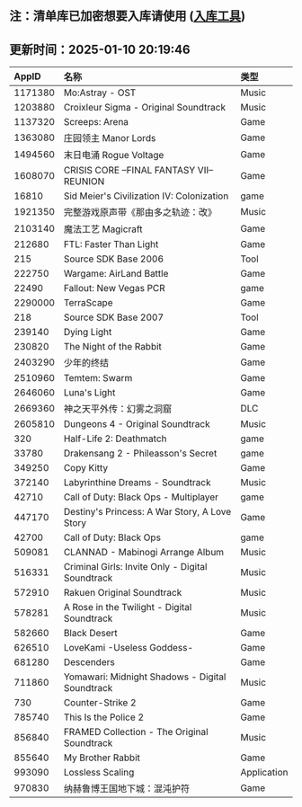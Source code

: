 ## 注：清单库已加密想要入库请使用 ([入库工具](https://github.com/BlankTMing/ManifestAutoUpdate/releases))

## 更新时间：2025-01-10 20:19:46
| AppID | 名称 | 类型  |
| :-------------------- | :----------------------------- | :----------- |
| 1171380 | Mo:Astray - OST| Music |
| 1203880 | Croixleur Sigma - Original Soundtrack| Music |
| 1137320 | Screeps: Arena| Game |
| 1363080 | 庄园领主 Manor Lords| Game |
| 1494560 | 末日电涌 Rogue Voltage| Game |
| 1608070 | CRISIS CORE –FINAL FANTASY VII– REUNION| Game |
| 16810 | Sid Meier's Civilization IV: Colonization| game |
| 1921350 | 完整游戏原声带《那由多之轨迹：改》| Music |
| 2103140 | 魔法工艺 Magicraft| Game |
| 212680 | FTL: Faster Than Light| Game |
| 215 | Source SDK Base 2006| Tool |
| 222750 | Wargame: AirLand Battle| Game |
| 22490 | Fallout: New Vegas PCR| game |
| 2290000 | TerraScape| Game |
| 218 | Source SDK Base 2007| Tool |
| 239140 | Dying Light| Game |
| 230820 | The Night of the Rabbit| Game |
| 2403290 | 少年的终结| Game |
| 2510960 | Temtem: Swarm| Game |
| 2646060 | Luna's Light| Game |
| 2669360 | 神之天平外传：幻雾之洞窟| DLC |
| 2605810 | Dungeons 4 - Original Soundtrack| Music |
| 320 | Half-Life 2: Deathmatch| game |
| 33780 | Drakensang 2 - Phileasson's Secret| game |
| 349250 | Copy Kitty| Game |
| 372140 | Labyrinthine Dreams - Soundtrack| Music |
| 42710 | Call of Duty: Black Ops - Multiplayer| game |
| 447170 | Destiny's Princess: A War Story, A Love Story| Game |
| 42700 | Call of Duty: Black Ops| game |
| 509081 | CLANNAD - Mabinogi Arrange Album| Music |
| 516331 | Criminal Girls: Invite Only - Digital Soundtrack| Music |
| 572910 | Rakuen Original Soundtrack| Music |
| 578281 | A Rose in the Twilight - Digital Soundtrack| Music |
| 582660 | Black Desert| Game |
| 626510 | LoveKami -Useless Goddess-| Game |
| 681280 | Descenders| Game |
| 711860 | Yomawari: Midnight Shadows - Digital Soundtrack| Music |
| 730 | Counter-Strike 2| Game |
| 785740 | This Is the Police 2| Game |
| 856840 | FRAMED Collection - The Original Soundtrack| Music |
| 855640 | My Brother Rabbit| Game |
| 993090 | Lossless Scaling| Application |
| 970830 | 纳赫鲁博王国地下城：混沌护符| Game |

